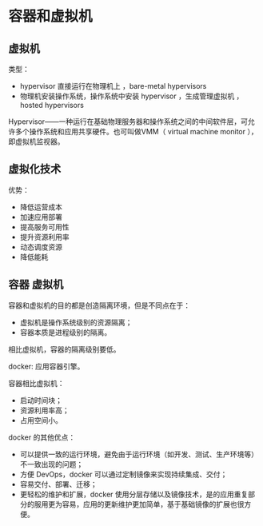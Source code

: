 # 容器和虚拟机

## 虚拟机

类型：

- hypervisor 直接运行在物理机上 ，bare-metal hypervisors
- 物理机安装操作系统，操作系统中安装 hypervisor ，生成管理虚拟机 ，hosted hypervisors

Hypervisor——一种运行在基础物理服务器和操作系统之间的中间软件层，可允许多个操作系统和应用共享硬件。也可叫做VMM（ virtual machine monitor ），即虚拟机监视器。

## 虚拟化技术

优势：

- 降低运营成本
- 加速应用部署
- 提高服务可用性
- 提升资源利用率
- 动态调度资源
- 降低能耗

## 容器 虚拟机

容器和虚拟机的目的都是创造隔离环境，但是不同点在于：

- 虚拟机是操作系统级别的资源隔离；
- 容器本质是进程级别的隔离。

相比虚拟机，容器的隔离级别要低。

docker: 应用容器引擎。

容器相比虚拟机：

- 启动时间块；
- 资源利用率高；
- 占用空间小。

docker 的其他优点：

- 可以提供一致的运行环境，避免由于运行环境（如开发、测试、生产环境等）不一致出现的问题；
- 方便 DevOps，docker 可以通过定制镜像来实现持续集成、交付；
- 容易交付、部署、迁移；
- 更轻松的维护和扩展，docker 使用分层存储以及镜像技术，是的应用重复部分的服用更为容易，应用的更新维护更加简单，基于基础镜像的扩展也很方便。
